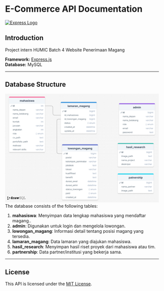 <!-- # Intern Humic Batch 4 Project
Website Penerimaan Magang


## Contributing
**Team Humic Intern Batch 4**
|**Nama**| **Role** |  
|:-------|:-----------:|
|REINHARD EFRAIM SITUMEANG |UI/UX WEBSITE|
|SHAFA SALMA PERMANA|UI/UX MOBILE|
|MUHAMMAD FARIED GUNAWAN|FRONT END DEVELOPER|
|YOHANES JANUARICO ANDIAWAN|BACK END DEVELOPER |
|REIHAN RAMADHANA ANWARI |BACK END DEVELOPER |
|DELKANO MARZUKI BERUTU|MOBILE DEVELOPER | -->

# E-Commerce API Documentation

[![Express Logo](https://i.cloudup.com/zfY6lL7eFa-3000x3000.png)](http://expressjs.com/)

## Introduction
Project intern HUMIC Batch 4 Website Penerimaan Magang

**Framework:** [Express.js](https://expressjs.com/)  
**Database:** MySQL

---

## Database Structure

![Entity Relationship Diagram](https://raw.githubusercontent.com/Ditrogen/backend-intern-humic/main/src/docs/ERD.png)
The database consists of the following tables:

1. **mahasiswa**: Menyimpan data lengkap mahasiswa yang mendaftar magang..
2. **admin**: Digunakan untuk login dan mengelola lowongan.
3. **lowongan_magang**: Informasi detail tentang posisi magang yang tersedia.
4. **lamaran_magang**: Data lamaran yang diajukan mahasiswa.
5. **hasil_research**: Menyimpan hasil riset proyek dari mahasiswa atau tim.
6. **partnership**: Data partner/institusi yang bekerja sama.
---

## License
This API is licensed under the [MIT License](https://opensource.org/licenses/MIT).
